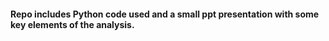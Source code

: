 #### Repo includes Python code used and a small ppt presentation with some key elements of the analysis.
